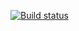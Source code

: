 [![Build status](https://ci.appveyor.com/api/projects/status/rg5s0ge97mt5199a?svg=true)](https://ci.appveyor.com/project/rtvtat/bdd)